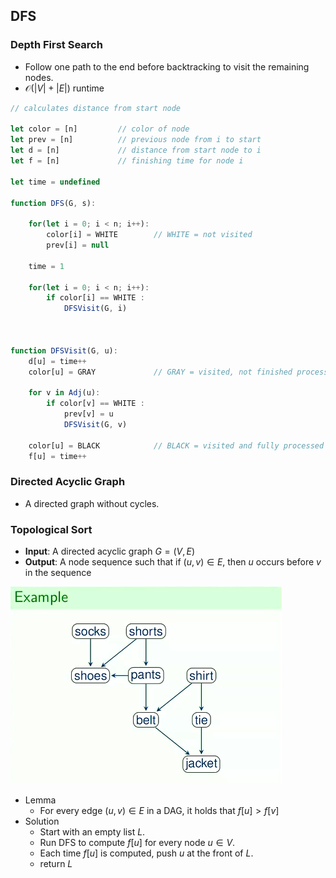 ## DFS

### Depth First Search
- Follow one path to the end before backtracking to visit the remaining nodes.
- $\mathcal{O}(|V| + |E|)$ runtime

```js
// calculates distance from start node

let color = [n]         // color of node
let prev = [n]          // previous node from i to start
let d = [n]             // distance from start node to i
let f = [n]             // finishing time for node i 

let time = undefined

function DFS(G, s):

    for(let i = 0; i < n; i++):
        color[i] = WHITE        // WHITE = not visited
        prev[i] = null

    time = 1

    for(let i = 0; i < n; i++):
        if color[i] == WHITE :
            DFSVisit(G, i)



function DFSVisit(G, u):
    d[u] = time++
    color[u] = GRAY             // GRAY = visited, not finished processing

    for v in Adj(u):
        if color[v] == WHITE :
            prev[v] = u
            DFSVisit(G, v)

    color[u] = BLACK            // BLACK = visited and fully processed
    f[u] = time++
```

### Directed Acyclic Graph
- A directed graph without cycles.

### Topological Sort
- **Input**: A directed acyclic graph $G = (V, E)$
- **Output**: A node sequence such that if $(u, v) \in E$, then $u$ occurs before $v$ in the sequence

![topological_sort](../img/topological_sort.png)

- Lemma
    - For every edge $(u, v) \in E$ in a DAG, it holds that $f[u] > f[v]$
- Solution
    - Start with an empty list $L$.
    - Run DFS to compute $f[u]$ for every node $u \in V$.
    - Each time $f[u]$ is computed, push $u$ at the front of $L$.
    - return $L$
